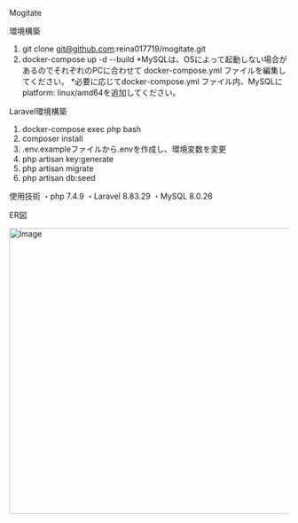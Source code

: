 Mogitate

環境構築
 1. git clone git@github.com:reina017719/mogitate.git
 2. docker-compose up -d --build
 *MySQLは、OSによって起動しない場合があるのでそれぞれのPCに合わせて docker-compose.yml ファイルを編集してください。
 *必要に応じてdocker-compose.yml ファイル内、MySQLにplatform: linux/amd64を追加してください。


Laravel環境構築
 1. docker-compose exec php bash
 2. composer install
 3. .env.exampleファイルから.envを作成し、環境変数を変更
 4. php artisan key:generate
 5. php artisan migrate
 6. php artisan db:seed


使用技術
 ・php 7.4.9
 ・Laravel 8.83.29
 ・MySQL 8.0.26


ER図

<img width="516" alt="Image" src="https://github.com/user-attachments/assets/8dbb1c02-f790-4a1d-aac5-ba6065a24006" />
